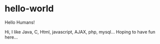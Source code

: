 # hello-world

Hello Humans!

Hi, I like Java, C, Html, javascript, AJAX, php, mysql...
Hoping to have fun here...

